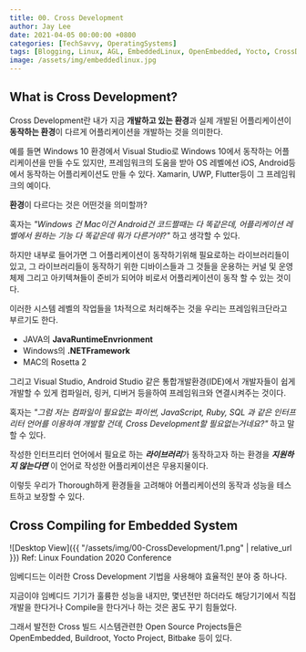 ```yaml
---
title: 00. Cross Development
author: Jay Lee
date: 2021-04-05 00:00:00 +0800
categories: [TechSavvy, OperatingSystems]
tags: [Blogging, Linux, AGL, EmbeddedLinux, OpenEmbedded, Yocto, CrossDevelopment, GCC, GDB, Toolchain]
image: /assets/img/embeddedlinux.jpg
---
```


## What is Cross Development?

Cross Development란 내가 지금 **개발하고 있는 환경**과 실제 개발된 어플리케이션이 **동작하는 환경**이 다르게 어플리케이션을 개발하는 것을 의미한다.

예를 들면 Windows 10 환경에서 Visual Studio로 Windows 10에서 동작하는 어플리케이션을 만들 수도 있지만, 프레임워크의 도움을 받아 OS 레벨에선 iOS, Android등에서 동작하는 어플리케이션도 만들 수 있다. Xamarin, UWP, Flutter등이 그 프레임워크의 예이다.

**환경**이 다르다는 것은 어떤것을 의미할까?

혹자는 *"Windows 건 Mac이건 Android건 코드짤때는 다 똑같은데, 어플리케이션 레벨에서 원하는 기능 다 똑같은데 뭐가 다른거야?"* 하고 생각할 수 있다.

하지만 내부로 들어가면 그 어플리케이션이 동작하기위해 필요로하는 라이브러리들이 있고, 그 라이브러리들이 동작하기 위한 디바이스들과 그 것들을 운용하는 커널 및  운영체제 그리고 아키텍쳐들이 준비가 되어야 비로서 어플리케이션이 동작 할 수 있는 것이다.

이러한 시스템 레벨의 작업들을 1차적으로 처리해주는 것을 우리는 프레임워크단라고 부르기도 한다.

- JAVA의 **JavaRuntimeEnvrionment**
- Windows의 **.NETFramework**
- MAC의 Rosetta 2

그리고 Visual Studio, Android Studio 같은 통합개발환경(IDE)에서 개발자들이 쉽게 개발할 수 있게 컴파일러, 링커, 디버거 등을하여 프레임워크와 연결시켜주는 것이다.

혹자는 *"그럼 저는 컴파일이 필요없는 파이썬, JavaScript, Ruby, SQL 과 같은 인터프리터 언어를 이용하여 개발할 건데, Cross Development할 필요없는거네요?"* 하고 말할 수 있다.

작성한 인터프리터 언어에서 필요로 하는 ***라이브러리***가 동작하고자 하는 환경을 ***지원하지 않는다면*** 이 언어로 작성한 어플리케이션은 무용지물이다.

이렇듯 우리가 Thorough하게 환경들을 고려해야 어플리케이션의 동작과 성능을 테스트하고 보장할 수 있다.

## Cross Compiling for Embedded System

![Desktop View]({{ "/assets/img/00-CrossDevelopment/1.png" | relative_url }})
Ref: Linux Foundation 2020 Conference   

임베디드는 이러한 Cross Development 기법을 사용해야 효율적인 분야 중 하나다.

지금이야 임베디드 기기가 훌륭한 성능을 내지만, 몇년전만 하더라도 해당기기에서 직접 개발을 한다거나 Compile을 한다거나 하는 것은 꿈도 꾸기 힘들었다.

그래서 발전한 Cross 빌드 시스템관련한 Open Source Projects들은 OpenEmbedded, Buildroot, Yocto Project, Bitbake 등이 있다.